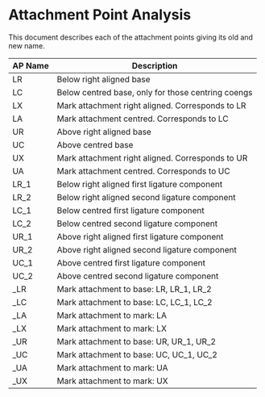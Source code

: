 # Attachment Point Analysis

This document describes each of the attachment points giving its old and new
name.

| AP Name | Description                                          |
| ------- | ---------------------------------------------------- |
| LR      | Below right aligned base                             |
| LC      | Below centred base, only for those centring coengs   |
| LX      | Mark attachment right aligned. Corresponds to LR     |
| LA      | Mark attachment centred. Corresponds to LC           |
| UR      | Above right aligned base                             |
| UC      | Above centred base                                   |
| UX      | Mark attachment right aligned. Corresponds to UR     |
| UA      | Mark attachment centred. Corresponds to UC           |
| LR\_1   | Below right aligned first ligature component         |
| LR\_2   | Below right aligned second ligature component        |
| LC\_1   | Below centred first ligature component               |
| LC\_2   | Below centred second ligature component              |
| UR\_1   | Above right aligned first ligature component         |
| UR\_2   | Above right aligned second ligature component        |
| UC\_1   | Above centred first ligature component               |
| UC\_2   | Above centred second ligature component              |
| \_LR    | Mark attachment to base: LR, LR\_1, LR\_2            |
| \_LC    | Mark attachment to base: LC, LC\_1, LC\_2            |
| \_LA    | Mark attachment to mark: LA                          |
| \_LX    | Mark attachment to mark: LX                          |
| \_UR    | Mark attachment to base: UR, UR\_1, UR\_2            |
| \_UC    | Mark attachment to base: UC, UC\_1, UC\_2            |
| \_UA    | Mark attachment to mark: UA                          |
| \_UX    | Mark attachment to mark: UX                          |
